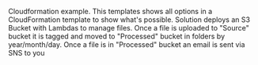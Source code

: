   Cloudformation example.
  This templates shows all options in a CloudFormation template to show what's possible.
  Solution deploys an S3 Bucket with Lambdas to manage files.
  Once a file is uploaded to "Source" bucket it is tagged and moved to "Processed" bucket in folders by year/month/day.
  Once a file is in "Processed" bucket an email is sent via SNS to you